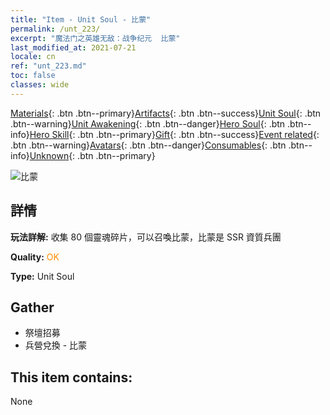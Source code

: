 ```yaml
---
title: "Item - Unit Soul - 比蒙"
permalink: /unt_223/
excerpt: "魔法门之英雄无敌：战争纪元  比蒙"
last_modified_at: 2021-07-21
locale: cn
ref: "unt_223.md"
toc: false
classes: wide
---
```

 [Materials](/ItemsCN/){: .btn .btn--primary}[Artifacts](/ItemsCN/Artifacts/){: .btn .btn--success}[Unit Soul](/ItemsCN/UnitSoul/){: .btn .btn--warning}[Unit Awakening](/ItemsCN/UnitAwakening/){: .btn .btn--danger}[Hero Soul](/ItemsCN/HeroSoul/){: .btn .btn--info}[Hero Skill](/ItemsCN/HeroSkill/){: .btn .btn--primary}[Gift](/ItemsCN/Gift/){: .btn .btn--success}[Event related](/ItemsCN/Events/){: .btn .btn--warning}[Avatars](/ItemsCN/Avatars/){: .btn .btn--danger}[Consumables](/ItemsCN/Consumables/){: .btn .btn--info}[Unknown](/ItemsCN/Unknown/){: .btn .btn--primary}

 ![比蒙](/images/u/ti_bimeng.jpg)

## 詳情
 **玩法詳解:** 收集 80 個靈魂碎片，可以召喚比蒙，比蒙是 SSR 資質兵團

 **Quality:** <span style="color: #FF8C00">OK</span>

 **Type:** Unit Soul

## Gather

*    祭壇招募 
*    兵營兌換 - 比蒙 

## This item contains:

  None

